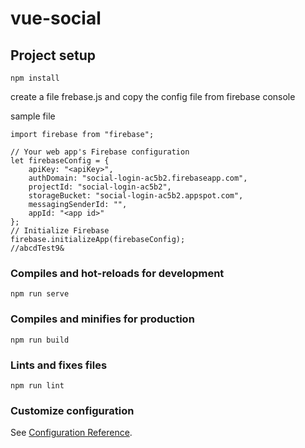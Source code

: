 # vue-social

## Project setup
```
npm install
```

create a file frebase.js and copy the config file from firebase console

sample file 
```$xslt
import firebase from "firebase";

// Your web app's Firebase configuration
let firebaseConfig = {
    apiKey: "<apiKey>",
    authDomain: "social-login-ac5b2.firebaseapp.com",
    projectId: "social-login-ac5b2",
    storageBucket: "social-login-ac5b2.appspot.com",
    messagingSenderId: "",
    appId: "<app id>"
};
// Initialize Firebase
firebase.initializeApp(firebaseConfig);
//abcdTest9&

```

### Compiles and hot-reloads for development
```
npm run serve
```

### Compiles and minifies for production
```
npm run build
```

### Lints and fixes files
```
npm run lint
```

### Customize configuration
See [Configuration Reference](https://cli.vuejs.org/config/).
